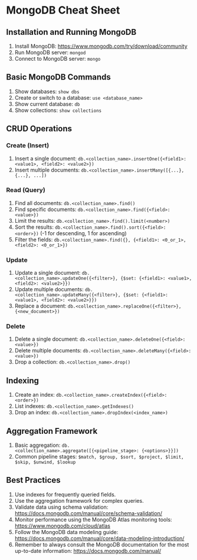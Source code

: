 # MongoDB Cheat Sheet

## Installation and Running MongoDB

1. Install MongoDB: https://www.mongodb.com/try/download/community
2. Run MongoDB server: `mongod`
3. Connect to MongoDB server: `mongo`

## Basic MongoDB Commands

1. Show databases: `show dbs`
2. Create or switch to a database: `use <database_name>`
3. Show current database: `db`
4. Show collections: `show collections`

## CRUD Operations

### Create (Insert)

1. Insert a single document: `db.<collection_name>.insertOne({<field1>: <value1>, <field2>: <value2>})`
2. Insert multiple documents: `db.<collection_name>.insertMany([{...}, {...}, ...])`

### Read (Query)

1. Find all documents: `db.<collection_name>.find()`
2. Find specific documents: `db.<collection_name>.find({<field>: <value>})`
3. Limit the results: `db.<collection_name>.find().limit(<number>)`
4. Sort the results: `db.<collection_name>.find().sort({<field>: <order>})` (-1 for descending, 1 for ascending)
5. Filter the fields: `db.<collection_name>.find({}, {<field1>: <0_or_1>, <field2>: <0_or_1>})`

### Update

1. Update a single document: `db.<collection_name>.updateOne({<filter>}, {$set: {<field1>: <value1>, <field2>: <value2>}})`
2. Update multiple documents: `db.<collection_name>.updateMany({<filter>}, {$set: {<field1>: <value1>, <field2>: <value2>}})`
3. Replace a document: `db.<collection_name>.replaceOne({<filter>}, {<new_document>})`

### Delete

1. Delete a single document: `db.<collection_name>.deleteOne({<field>: <value>})`
2. Delete multiple documents: `db.<collection_name>.deleteMany({<field>: <value>})`
3. Drop a collection: `db.<collection_name>.drop()`

## Indexing

1. Create an index: `db.<collection_name>.createIndex({<field>: <order>})`
2. List indexes: `db.<collection_name>.getIndexes()`
3. Drop an index: `db.<collection_name>.dropIndex(<index_name>)`

## Aggregation Framework

1. Basic aggregation: `db.<collection_name>.aggregate([{<pipeline_stage>: {<options>}}])`
2. Common pipeline stages: `$match, $group, $sort, $project, $limit, $skip, $unwind, $lookup`

## Best Practices

1. Use indexes for frequently queried fields.
2. Use the aggregation framework for complex queries.
3. Validate data using schema validation: https://docs.mongodb.com/manual/core/schema-validation/
4. Monitor performance using the MongoDB Atlas monitoring tools: https://www.mongodb.com/cloud/atlas
5. Follow the MongoDB data modeling guide: https://docs.mongodb.com/manual/core/data-modeling-introduction/
6. Remember to always consult the MongoDB documentation for the most up-to-date information: https://docs.mongodb.com/manual/
